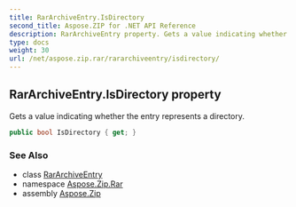 ```yaml
---
title: RarArchiveEntry.IsDirectory
second_title: Aspose.ZIP for .NET API Reference
description: RarArchiveEntry property. Gets a value indicating whether the entry represents a directory
type: docs
weight: 30
url: /net/aspose.zip.rar/rararchiveentry/isdirectory/
---
```

## RarArchiveEntry.IsDirectory property

Gets a value indicating whether the entry represents a directory.

```csharp
public bool IsDirectory { get; }
```

### See Also

* class [RarArchiveEntry](../)
* namespace [Aspose.Zip.Rar](../../rararchiveentry/)
* assembly [Aspose.Zip](../../../)


